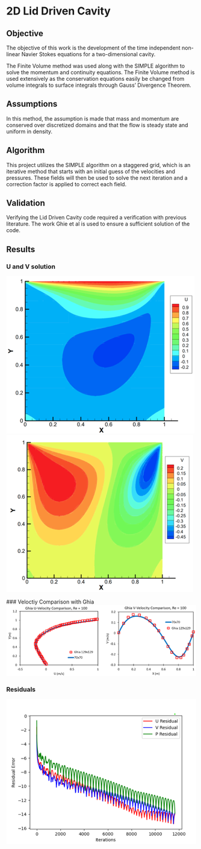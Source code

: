 # 2D Lid Driven Cavity

## Objective 
The objective of this work is the development of the time independent non-linear Navier Stokes equations for a two-dimensional cavity. 

The Finite Volume method was used along with the SIMPLE algorithm to solve the momentum and continuity equations. The Finite Volume method is used extensively as the conservation equations easily be changed from volume integrals to surface integrals through Gauss’ Divergence Theorem. 

## Assumptions
In this method, the assumption is made that mass and momentum are conserved over discretized domains and that the flow is steady state and uniform in density. 

## Algorithm
This project utilizes the SIMPLE algorithm on a staggered grid, which is an iterative method that starts with an initial guess of the velocities and pressures. These fields will then be used to solve the next iteration and a correction factor is applied to correct each field. 

## Validation
Verifying the Lid Driven Cavity code required a verification with previous literature. The work Ghie et al is used to ensure a sufficient solution of the code. 

## Results
<!--![U solution](data/U_129.png)![U solution](data/V_129.png) -->
### U and V solution
<p float="left">
  <img src="data/U_129.png" alt="U solution" width="500"/>
  <img src="data/V_129.png" alt="V solution" width="497"/>
</p>
### Veloctiy Comparison with Ghia
<img src="data/ghia_comparison.png" alt="Velocity Comparison" width="1000"/>

### Residuals
<img src="data/Residuals_129x129_7960s_11659it.png" alt="Residuals" width="750"/>
